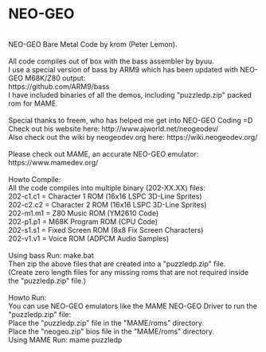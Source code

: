 NEO-GEO
=======
<br />
NEO-GEO Bare Metal Code by krom (Peter Lemon).<br />
<br />
All code compiles out of box with the bass assembler by byuu.<br />
I use a special version of bass by ARM9 which has been updated with NEO-GEO M68K/Z80 output:<br />
https://github.com/ARM9/bass<br />
I have included binaries of all the demos, including "puzzledp.zip" packed rom for MAME.<br />
<br />
Special thanks to freem, who has helped me get into NEO-GEO Coding =D<br />
Check out his website here: http://www.ajworld.net/neogeodev/<br />
Also check out the wiki by neogeodev.org here: https://wiki.neogeodev.org/<br />
<br />
Please check out MAME, an accurate NEO-GEO emulator:<br />
https://www.mamedev.org/<br />
<br />
Howto Compile:<br />
All the code compiles into multiple binary (202-XX.XX) files:<br />
202-c1.c1 = Character 1 ROM (16x16 LSPC 3D-Line Sprites)<br />
202-c2.c2 = Character 2 ROM (16x16 LSPC 3D-Line Sprites)<br />
202-m1.m1 = Z80 Music ROM (YM2610 Code)<br />
202-p1.p1 = M68K Program ROM (CPU Code)<br />
202-s1.s1 = Fixed Screen ROM (8x8 Fix Screen Characters)<br />
202-v1.v1 = Voice ROM (ADPCM Audio Samples)<br />
<br />
Using bass Run: make.bat<br />
Then zip the above files that are created into a "puzzledp.zip" file.<br />
(Create zero length files for any missing roms that are not required inside the "puzzledp.zip" file.)<br />
<br />
Howto Run:<br />
You can use NEO-GEO emulators like the MAME NEO-GEO Driver to run the "puzzledp.zip" file:<br />
Place the "puzzledp.zip" file in the "MAME/roms" directory.<br />
Place the "neogeo.zip" bios file in the "MAME/roms" directory.<br />
Using MAME Run: mame puzzledp
